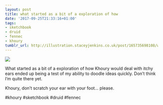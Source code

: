 ```yaml
---
layout: post
title: what started as a bit of a exploration of how
date: '2017-09-25T21:33:16+01:00'
tags:
- sketchbook
- druid
- fennec
- khoury
tumblr_url: http://illustration.staceyjenkins.co.uk/post/165735698108/what-started-as-a-bit-of-a-exploration-of-how
---
```

 ![](/tumblr_files/tumblr_owurrgR5yw1v28ub8o1_1280.jpg)  

What started as a bit of a exploration of how Khoury would deal with itchy ears ended up being a test of my ability to doodle ideas quickly. Don’t think I’m quite there yet.

Khoury, don’t scratch your ear with your foot… please.

#khoury #sketchbook #druid #fennec

